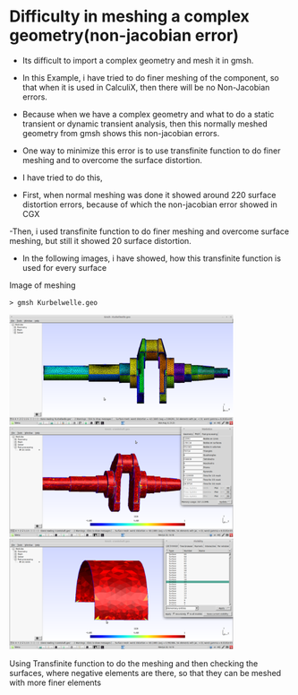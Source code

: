# Difficulty in meshing a complex geometry(non-jacobian error)

* Its difficult to import a complex geometry and mesh it in gmsh.

* In this Example, i have tried to do finer meshing of the component, so that when it is used in CalculiX, then there will be no Non-Jacobian errors.

* Because when we have a complex geometry and what to do a static transient or dynamic transient analysis, then this normally meshed geometry from gmsh shows this non-jacobian errors.

* One way to minimize this error is to use transfinite function to do finer meshing and to overcome the surface distortion.

* I have tried to do this,

- First, when normal meshing was done it showed around 220 surface distortion errors, because of which the non-jacobian error showed in CGX

-Then, i used transfinite function to do finer meshing and overcome surface meshing, but still it showed 20 surface distortion.

* In the following images, i have showed, how this transfinite function is used for every surface

Image of meshing
```
> gmsh Kurbelwelle.geo
```
<img src="Refs/gmsh.png" width="400" title="Mesh based on the original geometry">

<img src="Refs/tranfinite.png" width="400" title="Mesh based on the original geometry">

<img src="Refs/tranfinite2.png" width="400" title="Mesh based on the original geometry">

Using Transfinite function to do the meshing and then checking the surfaces, where negative elements are there, so that they can be meshed with more finer elements 
